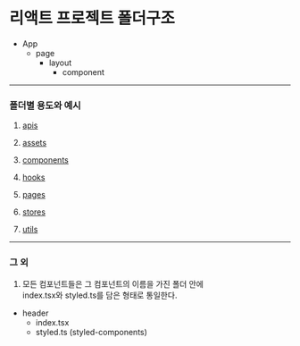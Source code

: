 # 리액트 프로젝트 폴더구조

- App
  - page
    - layout
      - component

---

### 폴더별 용도와 예시

1. [apis](https://github.com/numeru/react-basic-structure/tree/main/src/apis)

2. [assets](https://github.com/numeru/react-basic-structure/tree/main/src/assets)

3. [components](https://github.com/numeru/react-basic-structure/tree/main/src/components)

4. [hooks](https://github.com/numeru/react-basic-structure/tree/main/src/hooks)

5. [pages](https://github.com/numeru/react-basic-structure/tree/main/src/pages)

6. [stores](https://github.com/numeru/react-basic-structure/tree/main/src/stores)

7. [utils](https://github.com/numeru/react-basic-structure/tree/main/src/utils)

---

### 그 외

1. 모든 컴포넌트들은 그 컴포넌트의 이름을 가진 폴더 안에  
   index.tsx와 styled.ts를 담은 형태로 통일한다.

- header
  - index.tsx
  - styled.ts (styled-components)
